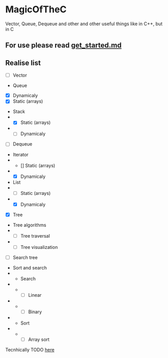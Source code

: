 # MagicOfTheC
Vector, Queue, Dequeue and other and other useful things like in C++, but in C

## For use please read [get_started.md](./get_started.md)


## Realise list
-  [ ] Vector
- Queue
- [x] Dynamicaly
- [x] Static (arrays)
- Stack
- - [x] Static (arrays)
- - [ ] Dynamicaly
- [ ] Dequeue
- Iterator
- - [] Static (arrays)
- - [x] Dynamicaly
- List
- - [ ] Static (arrays)
- - [x] Dynamicaly
- [x] Tree
- Tree algorithms
- - [ ] Tree traversal
- - [ ] Tree visualization
- [ ] Search tree
- Sort and search
- - Search
- - - [ ] Linear
- - - [ ] Binary
- - Sort
- - - [ ] Array sort

Tecnhically TODO [here](./TODO.md)